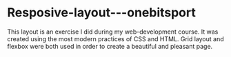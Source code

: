 # Resposive-layout---onebitsport

This layout is an exercise I did during my web-development course. It was created using the most modern practices of CSS and HTML. Grid layout and flexbox were both used in order to create a beautiful and pleasant page.
